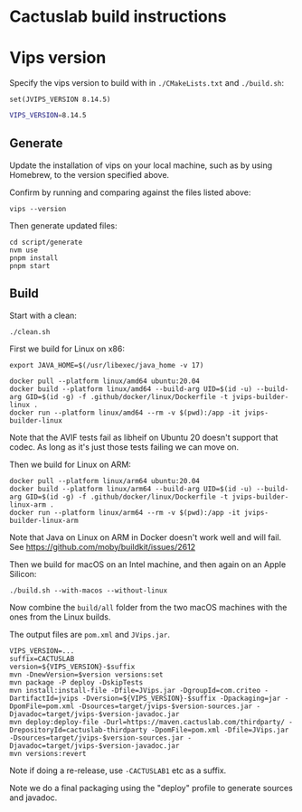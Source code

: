 # Cactuslab build instructions

# Vips version

Specify the vips version to build with in `./CMakeLists.txt` and `./build.sh`:

```
set(JVIPS_VERSION 8.14.5)
```

```bash
VIPS_VERSION=8.14.5
```

## Generate

Update the installation of vips on your local machine, such as by using Homebrew, to the version specified above.

Confirm by running and comparing against the files listed above:

```shell
vips --version
```

Then generate updated files:

```shell
cd script/generate
nvm use
pnpm install
pnpm start
```

## Build

Start with a clean:

```shell
./clean.sh
```

First we build for Linux on x86:

```shell
export JAVA_HOME=$(/usr/libexec/java_home -v 17)

docker pull --platform linux/amd64 ubuntu:20.04
docker build --platform linux/amd64 --build-arg UID=$(id -u) --build-arg GID=$(id -g) -f .github/docker/linux/Dockerfile -t jvips-builder-linux .
docker run --platform linux/amd64 --rm -v $(pwd):/app -it jvips-builder-linux
```

Note that the AVIF tests fail as libheif on Ubuntu 20 doesn't support that codec. As long as it's
just those tests failing we can move on.

Then we build for Linux on ARM:

```shell
docker pull --platform linux/arm64 ubuntu:20.04
docker build --platform linux/arm64 --build-arg UID=$(id -u) --build-arg GID=$(id -g) -f .github/docker/linux/Dockerfile -t jvips-builder-linux-arm .
docker run --platform linux/arm64 --rm -v $(pwd):/app -it jvips-builder-linux-arm
```

Note that Java on Linux on ARM in Docker doesn't work well and will fail.
See https://github.com/moby/buildkit/issues/2612

Then we build for macOS on an Intel machine, and then again on an Apple Silicon:

```shell
./build.sh --with-macos --without-linux
```

Now combine the `build/all` folder from the two macOS machines with the ones from the Linux builds.

The output files are `pom.xml` and `JVips.jar`.

```shell
VIPS_VERSION=...
suffix=CACTUSLAB
version=${VIPS_VERSION}-$suffix
mvn -DnewVersion=$version versions:set
mvn package -P deploy -DskipTests
mvn install:install-file -Dfile=JVips.jar -DgroupId=com.criteo -DartifactId=jvips -Dversion=${VIPS_VERSION}-$suffix -Dpackaging=jar -DpomFile=pom.xml -Dsources=target/jvips-$version-sources.jar -Djavadoc=target/jvips-$version-javadoc.jar
mvn deploy:deploy-file -Durl=https://maven.cactuslab.com/thirdparty/ -DrepositoryId=cactuslab-thirdparty -DpomFile=pom.xml -Dfile=JVips.jar -Dsources=target/jvips-$version-sources.jar -Djavadoc=target/jvips-$version-javadoc.jar
mvn versions:revert
```

Note if doing a re-release, use `-CACTUSLAB1` etc as a suffix.

Note we do a final packaging using the "deploy" profile to generate sources and javadoc.
